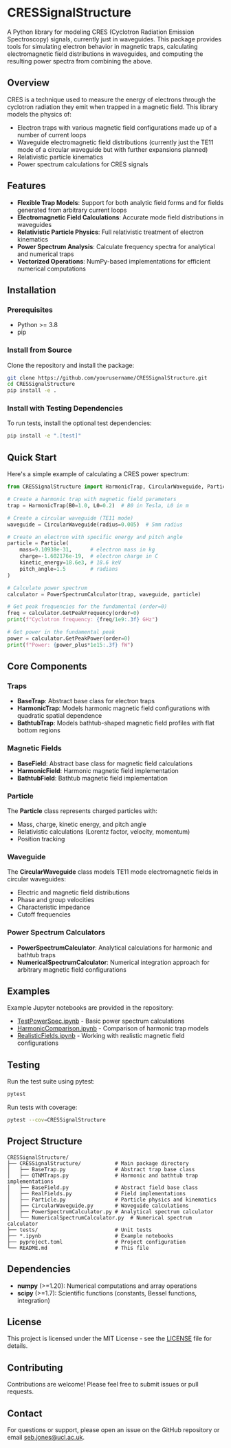 # CRESSignalStructure

A Python library for modeling CRES (Cyclotron Radiation Emission Spectroscopy) signals, currently just in waveguides. This package provides tools for simulating electron behavior in magnetic traps, calculating electromagnetic field distributions in waveguides, and computing the resulting power spectra from combining the above.

## Overview

CRES is a technique used to measure the energy of electrons through the cyclotron radiation they emit when trapped in a magnetic field. This library models the physics of:

- Electron traps with various magnetic field configurations made up of a number of current loops
- Waveguide electromagnetic field distributions (currently just the TE11 mode of a circular waveguide but with further expansions planned)
- Relativistic particle kinematics
- Power spectrum calculations for CRES signals

## Features

- **Flexible Trap Models**: Support for both analytic field forms and for fields generated from arbitrary current loops
- **Electromagnetic Field Calculations**: Accurate mode field distributions in waveguides
- **Relativistic Particle Physics**: Full relativistic treatment of electron kinematics
- **Power Spectrum Analysis**: Calculate frequency spectra for analytical and numerical traps
- **Vectorized Operations**: NumPy-based implementations for efficient numerical computations

## Installation

### Prerequisites

- Python >= 3.8
- pip

### Install from Source

Clone the repository and install the package:

```bash
git clone https://github.com/yourusername/CRESSignalStructure.git
cd CRESSignalStructure
pip install -e .
```

### Install with Testing Dependencies

To run tests, install the optional test dependencies:

```bash
pip install -e ".[test]"
```

## Quick Start

Here's a simple example of calculating a CRES power spectrum:

```python
from CRESSignalStructure import HarmonicTrap, CircularWaveguide, Particle, PowerSpectrumCalculator

# Create a harmonic trap with magnetic field parameters
trap = HarmonicTrap(B0=1.0, L0=0.2)  # B0 in Tesla, L0 in m

# Create a circular waveguide (TE11 mode)
waveguide = CircularWaveguide(radius=0.005)  # 5mm radius

# Create an electron with specific energy and pitch angle
particle = Particle(
    mass=9.10938e-31,      # electron mass in kg
    charge=-1.602176e-19,  # electron charge in C
    kinetic_energy=18.6e3, # 18.6 keV
    pitch_angle=1.5        # radians
)

# Calculate power spectrum
calculator = PowerSpectrumCalculator(trap, waveguide, particle)

# Get peak frequencies for the fundamental (order=0)
freq = calculator.GetPeakFrequency(order=0)
print(f"Cyclotron frequency: {freq/1e9:.3f} GHz")

# Get power in the fundamental peak
power = calculator.GetPeakPower(order=0)
print(f"Power: {power_plus*1e15:.3f} fW")
```

## Core Components

### Traps

- **BaseTrap**: Abstract base class for electron traps
- **HarmonicTrap**: Models harmonic magnetic field configurations with quadratic spatial dependence
- **BathtubTrap**: Models bathtub-shaped magnetic field profiles with flat bottom regions

### Magnetic Fields

- **BaseField**: Abstract base class for magnetic field calculations
- **HarmonicField**: Harmonic magnetic field implementation
- **BathtubField**: Bathtub magnetic field implementation

### Particle

The **Particle** class represents charged particles with:
- Mass, charge, kinetic energy, and pitch angle
- Relativistic calculations (Lorentz factor, velocity, momentum)
- Position tracking

### Waveguide

The **CircularWaveguide** class models TE11 mode electromagnetic fields in circular waveguides:
- Electric and magnetic field distributions
- Phase and group velocities
- Characteristic impedance
- Cutoff frequencies

### Power Spectrum Calculators

- **PowerSpectrumCalculator**: Analytical calculations for harmonic and bathtub traps
- **NumericalSpectrumCalculator**: Numerical integration approach for arbitrary magnetic field configurations

## Examples

Example Jupyter notebooks are provided in the repository:

- [TestPowerSpec.ipynb](TestPowerSpec.ipynb) - Basic power spectrum calculations
- [HarmonicComparison.ipynb](HarmonicComparison.ipynb) - Comparison of harmonic trap models
- [RealisticFields.ipynb](RealisticFields.ipynb) - Working with realistic magnetic field configurations

## Testing

Run the test suite using pytest:

```bash
pytest
```

Run tests with coverage:

```bash
pytest --cov=CRESSignalStructure
```

## Project Structure

```
CRESSignalStructure/
├── CRESSignalStructure/           # Main package directory
│   ├── BaseTrap.py                # Abstract trap base class
│   ├── QTNMTraps.py               # Harmonic and bathtub trap implementations
│   ├── BaseField.py               # Abstract field base class
│   ├── RealFields.py              # Field implementations
│   ├── Particle.py                # Particle physics and kinematics
│   ├── CircularWaveguide.py       # Waveguide calculations
│   ├── PowerSpectrumCalculator.py # Analytical spectrum calculator
│   └── NumericalSpectrumCalculator.py  # Numerical spectrum calculator
├── tests/                         # Unit tests
├── *.ipynb                        # Example notebooks
├── pyproject.toml                 # Project configuration
└── README.md                      # This file
```

## Dependencies

- **numpy** (>=1.20): Numerical computations and array operations
- **scipy** (>=1.7): Scientific functions (constants, Bessel functions, integration)

## License

This project is licensed under the MIT License - see the [LICENSE](LICENSE) file for details.

## Contributing

Contributions are welcome! Please feel free to submit issues or pull requests.

## Contact

For questions or support, please open an issue on the GitHub repository or email seb.jones@ucl.ac.uk.
